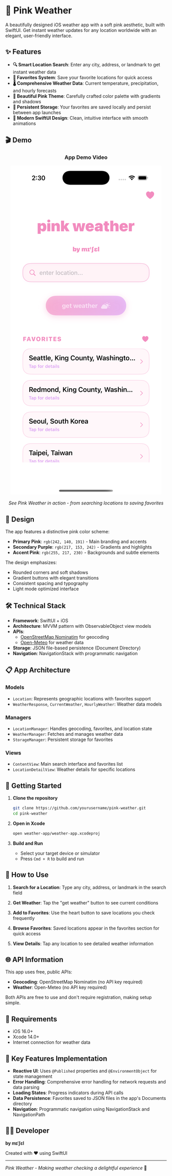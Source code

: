 # 🌸 Pink Weather

A beautifully designed iOS weather app with a soft pink aesthetic, built with SwiftUI. Get instant weather updates for any location worldwide with an elegant, user-friendly interface.

## ✨ Features

- **🔍 Smart Location Search**: Enter any city, address, or landmark to get instant weather data
- **💝 Favorites System**: Save your favorite locations for quick access
- **🌡️ Comprehensive Weather Data**: Current temperature, precipitation, and hourly forecasts
- **🎨 Beautiful Pink Theme**: Carefully crafted color palette with gradients and shadows
- **💾 Persistent Storage**: Your favorites are saved locally and persist between app launches
- **📱 Modern SwiftUI Design**: Clean, intuitive interface with smooth animations

## 🎬 Demo

<div align="center">

### App Demo Video
[![Pink Weather Demo](preview.png)](https://www.youtube.com/shorts/XdDr4Tv8Pkc)

*See Pink Weather in action - from searching locations to saving favorites*

</div>

## 🎨 Design

The app features a distinctive pink color scheme:
- **Primary Pink**: `rgb(242, 140, 191)` - Main branding and accents
- **Secondary Purple**: `rgb(217, 153, 242)` - Gradients and highlights  
- **Accent Pink**: `rgb(255, 217, 230)` - Backgrounds and subtle elements

The design emphasizes:
- Rounded corners and soft shadows
- Gradient buttons with elegant transitions
- Consistent spacing and typography
- Light mode optimized interface

## 🛠️ Technical Stack

- **Framework**: SwiftUI + iOS
- **Architecture**: MVVM pattern with ObservableObject view models
- **APIs**: 
  - [OpenStreetMap Nominatim](https://nominatim.openstreetmap.org/) for geocoding
  - [Open-Meteo](https://open-meteo.com/) for weather data
- **Storage**: JSON file-based persistence (Document Directory)
- **Navigation**: NavigationStack with programmatic navigation

## 📋 App Architecture

### Models
- `Location`: Represents geographic locations with favorites support
- `WeatherResponse`, `CurrentWeather`, `HourlyWeather`: Weather data models

### Managers
- `LocationManager`: Handles geocoding, favorites, and location state
- `WeatherManager`: Fetches and manages weather data
- `StorageManager`: Persistent storage for favorites

### Views
- `ContentView`: Main search interface and favorites list
- `LocationDetailView`: Weather details for specific locations

## 🚀 Getting Started

1. **Clone the repository**
   ```bash
   git clone https://github.com/yourusername/pink-weather.git
   cd pink-weather
   ```

2. **Open in Xcode**
   ```bash
   open weather-app/weather-app.xcodeproj
   ```

3. **Build and Run**
   - Select your target device or simulator
   - Press `Cmd + R` to build and run

## 📱 How to Use

1. **Search for a Location**: Type any city, address, or landmark in the search field

2. **Get Weather**: Tap the "get weather" button to see current conditions

3. **Add to Favorites**: Use the heart button to save locations you check frequently

4. **Browse Favorites**: Saved locations appear in the favorites section for quick access

5. **View Details**: Tap any location to see detailed weather information

## 🌐 API Information

This app uses free, public APIs:
- **Geocoding**: OpenStreetMap Nominatim (no API key required)
- **Weather**: Open-Meteo (no API key required)

Both APIs are free to use and don't require registration, making setup simple.

## 📝 Requirements

- iOS 16.0+
- Xcode 14.0+
- Internet connection for weather data

## 🎯 Key Features Implementation

- **Reactive UI**: Uses `@Published` properties and `@EnvironmentObject` for state management
- **Error Handling**: Comprehensive error handling for network requests and data parsing
- **Loading States**: Progress indicators during API calls
- **Data Persistence**: Favorites saved to JSON files in the app's Documents directory
- **Navigation**: Programmatic navigation using NavigationStack and NavigationPath

## 👩‍💻 Developer

**by mɪˈʃɛl**

Created with ❤️ using SwiftUI

---

*Pink Weather - Making weather checking a delightful experience* 🌸
